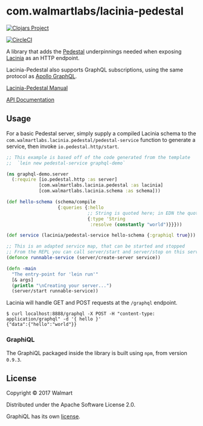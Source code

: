 # com.walmartlabs/lacinia-pedestal

[![Clojars Project](https://img.shields.io/clojars/v/com.walmartlabs/lacinia-pedestal.svg)](https://clojars.org/com.walmartlabs/lacinia-pedestal)

[![CircleCI](https://circleci.com/gh/walmartlabs/lacinia-pedestal.svg?style=svg)](https://circleci.com/gh/walmartlabs/lacinia-pedestal)

A library that adds the
[Pedestal](https://github.com/pedestal/pedestal) underpinnings needed when exposing
[Lacinia](https://github.com/walmartlabs/lacinia) as an HTTP endpoint.

Lacinia-Pedestal also supports GraphQL subscriptions, using the same protocol
as [Apollo GraphQL](https://github.com/apollographql/subscriptions-transport-ws).

[Lacinia-Pedestal Manual](http://lacinia-pedestal.readthedocs.io/en/latest/)

[API Documentation](http://walmartlabs.github.io/lacinia-pedestal/)

## Usage

For a basic Pedestal server, simply supply a compiled Lacinia schema to
the `com.walmartlabs.lacinia.pedestal/pedestal-service` function to
generate a service, then invoke `io.pedestal.http/start`.

```clojure
;; This example is based off of the code generated from the template
;;  `lein new pedestal-service graphql-demo`

(ns graphql-demo.server
  (:require [io.pedestal.http :as server]
            [com.walmartlabs.lacinia.pedestal :as lacinia]
            [com.walmartlabs.lacinia.schema :as schema]))

(def hello-schema (schema/compile
                   {:queries {:hello
                              ;; String is quoted here; in EDN the quotation is not required
                              {:type 'String
                               :resolve (constantly "world")}}}))

(def service (lacinia/pedestal-service hello-schema {:graphiql true}))

;; This is an adapted service map, that can be started and stopped
;; From the REPL you can call server/start and server/stop on this service
(defonce runnable-service (server/create-server service))

(defn -main
  "The entry-point for 'lein run'"
  [& args]
  (println "\nCreating your server...")
  (server/start runnable-service))
```

Lacinia will handle GET and POST requests at the `/graphql` endpoint.

```
$ curl localhost:8888/graphql -X POST -H "content-type: application/graphql" -d '{ hello }'
{"data":{"hello":"world"}}
```

### GraphiQL

The GraphiQL packaged inside the library is built using `npm`, from
version `0.9.3`.

## License

Copyright © 2017 Walmart

Distributed under the Apache Software License 2.0.

GraphiQL has its own [license](https://raw.githubusercontent.com/graphql/graphiql/master/LICENSE).
